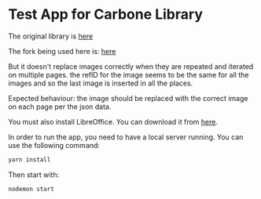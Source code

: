 # Test App for Carbone Library

The original library is [here](https://carbone.io/)

The fork being used here is: [here](https://github.com/t7tran/carbone)

But it doesn't replace images correctly when they are repeated and iterated on multiple pages.
the refID for the image seems to be the same for all the images and so the last image is inserted in all the places.

Expected behaviour: the image should be replaced with the correct image on each page per the json data.

You must also install LibreOffice. You can download it from [here](https://www.libreoffice.org/download/download/).

In order to run the app, you need to have a local server running. You can use the following command:

```bash
yarn install
```

Then start with:

```bash
nodemon start
```
